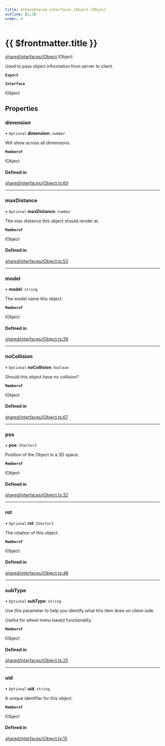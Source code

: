 ```yaml
---
title: AthenaShared.interfaces.iObject.IObject
outline: [1,3]
order: 0
---
```


# {{ $frontmatter.title }}


[shared/interfaces/iObject](../modules/shared_interfaces_iObject.md).IObject

Used to pass object information from server to client.

**`Export`**

**`Interface`**

IObject

## Properties

### dimension

• `Optional` **dimension**: `number`

Will show across all dimensions.

**`Memberof`**

IObject

#### Defined in

[shared/interfaces/iObject.ts:60](https://github.com/Stuyk/altv-athena/blob/2ba937d/src/core/shared/interfaces/iObject.ts#L60)

___

### maxDistance

• `Optional` **maxDistance**: `number`

The max distance this object should render at.

**`Memberof`**

IObject

#### Defined in

[shared/interfaces/iObject.ts:53](https://github.com/Stuyk/altv-athena/blob/2ba937d/src/core/shared/interfaces/iObject.ts#L53)

___

### model

• **model**: `string`

The model name this object.

**`Memberof`**

IObject

#### Defined in

[shared/interfaces/iObject.ts:39](https://github.com/Stuyk/altv-athena/blob/2ba937d/src/core/shared/interfaces/iObject.ts#L39)

___

### noCollision

• `Optional` **noCollision**: `boolean`

Should this object have no collision?

**`Memberof`**

IObject

#### Defined in

[shared/interfaces/iObject.ts:67](https://github.com/Stuyk/altv-athena/blob/2ba937d/src/core/shared/interfaces/iObject.ts#L67)

___

### pos

• **pos**: `IVector3`

Position of the Object in a 3D space.

**`Memberof`**

IObject

#### Defined in

[shared/interfaces/iObject.ts:32](https://github.com/Stuyk/altv-athena/blob/2ba937d/src/core/shared/interfaces/iObject.ts#L32)

___

### rot

• `Optional` **rot**: `IVector3`

The rotation of this object.

**`Memberof`**

IObject

#### Defined in

[shared/interfaces/iObject.ts:46](https://github.com/Stuyk/altv-athena/blob/2ba937d/src/core/shared/interfaces/iObject.ts#L46)

___

### subType

• `Optional` **subType**: `string`

Use this parameter to help you identify what this item does on client-side.

Useful for wheel menu based functionality.

**`Memberof`**

IObject

#### Defined in

[shared/interfaces/iObject.ts:25](https://github.com/Stuyk/altv-athena/blob/2ba937d/src/core/shared/interfaces/iObject.ts#L25)

___

### uid

• `Optional` **uid**: `string`

A unique identifier for this object.

**`Memberof`**

IObject

#### Defined in

[shared/interfaces/iObject.ts:15](https://github.com/Stuyk/altv-athena/blob/2ba937d/src/core/shared/interfaces/iObject.ts#L15)
